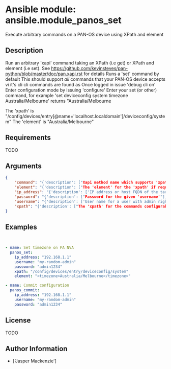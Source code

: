 # Ansible module: ansible.module_panos_set


Execute arbitrary commands on a PAN-OS device using XPath and element

## Description

Run an arbitrary 'xapi' command taking an XPath (i.e get) or XPath and element (i.e set).
See https://github.com/kevinsteves/pan-python/blob/master/doc/pan.xapi.rst for details
Runs a 'set' command by default
This should support _all_ commands that your PAN-OS device accepts vi it's cli
cli commands are found as
Once logged in issue 'debug cli on'
Enter configuration mode by issuing 'configure'
Enter your set (or other) command, for example 'set deviceconfig system timezone Australia/Melbourne'
returns
"<request cmd="set" obj="/config/devices/entry[@name='localhost.localdomain']/deviceconfig/system" cookie=XXXX><timezone>Australia/Melbourne</timezone></request>

The 'xpath' is  "/config/devices/entry[@name='localhost.localdomain']/deviceconfig/system"
The 'element' is "<timezone>Australia/Melbourne</timezone>"

## Requirements

TODO

## Arguments

``` json
{
    "command": "{'description': ["Xapi method name which supports 'xpath' or 'xpath' and 'element'"], 'choices': ['set', 'edit', 'delete', 'get', 'show', 'override'], 'default': 'set'}",
    "element": "{'description': ["The 'element' for the 'xpath' if required"]}",
    "ip_address": "{'description': ['IP address or host FQDN of the target PAN-OS NVA'], 'required': True}",
    "password": "{'description': ["Password for the given 'username'"], 'required': True}",
    "username": "{'description': ['User name for a user with admin rights on the PAN-OS NVA'], 'default': 'admin'}",
    "xpath": "{'description': ["The 'xpath' for the commands configurable"], 'required': True}",
}
```

## Examples


``` yaml


- name: Set timezone on PA NVA
  panos_set:
    ip_address: "192.168.1.1"
    username: "my-random-admin"
    password: "admin1234"
    xpath: "/config/devices/entry/deviceconfig/system"
    element: "<timezone>Australia/Melbourne</timezone>"

- name: Commit configuration
  panos_commit:
    ip_address: "192.168.1.1"
    username: "my-random-admin"
    password: "admin1234"

```

## License

TODO

## Author Information
  - ['Jasper Mackenzie']
